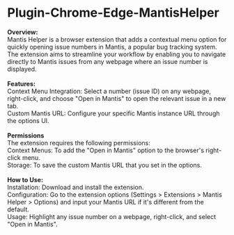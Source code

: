 # Plugin-Chrome-Edge-MantisHelper
<b>Overview:</b><br>
Mantis Helper is a browser extension that adds a contextual menu option for quickly opening issue numbers in Mantis, a popular bug tracking system. The extension aims to streamline your workflow by enabling you to navigate directly to Mantis issues from any webpage where an issue number is displayed.<br>
<br>
<b>Features:</b><br>
Context Menu Integration: Select a number (issue ID) on any webpage, right-click, and choose "Open in Mantis" to open the relevant issue in a new tab.<br>
Custom Mantis URL: Configure your specific Mantis instance URL through the options UI.<br>
<br>
<b>Permissions</b><br>
The extension requires the following permissions:<br>
Context Menus: To add the "Open in Mantis" option to the browser's right-click menu.<br>
Storage: To save the custom Mantis URL that you set in the options.<br>
<br>
<b>How to Use:</b><br>
Installation: Download and install the extension.<br>
Configuration: Go to the extension options (Settings > Extensions > Mantis Helper > Options) and input your Mantis URL if it's different from the default.<br>
Usage: Highlight any issue number on a webpage, right-click, and select "Open in Mantis".
